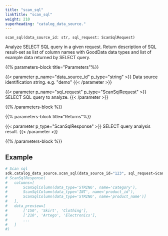 ```yaml
---
title: "scan_sql"
linkTitle: "scan_sql"
weight: 210
superheading: "catalog_data_source."
---
```




``scan_sql(data_source_id: str, sql_request: ScanSqlRequest)``

Analyze SELECT SQL query in a given request. Return description of SQL result-set as list of column names with GoodData data types and list of example data returned by SELECT query.

{{% parameters-block  title="Parameters"%}}

{{< parameter p_name="data_source_id" p_type="string" >}}
Data source identification string. e.g. "demo"
{{< /parameter >}}

{{< parameter p_name="sql_request" p_type="ScanSqlRequest" >}}
SELECT SQL query to analyze.
{{< /parameter >}}

{{% /parameters-block %}}

{{% parameters-block title="Returns"%}}

{{< parameter p_type="ScanSqlResponse" >}}
SELECT query analysis result.
{{< /parameter >}}

{{% /parameters-block %}}

## Example

```python
# Scan sql
sdk.catalog_data_source.scan_sql(data_source_id="123", sql_request=ScanSqlRequest(sql="SELECT * FROM products"))
# ScanSqlResponse(
#   columns=[
#       ScanSqlColumn(data_type='STRING', name='category'),
#       ScanSqlColumn(data_type='INT', name='product_id'),
#       ScanSqlColumn(data_type='STRING', name='product_name')]
#   ],
#   data_preview=[
#       ['150', 'Skirt', 'Clothing'],
#       ['210', 'Artego', 'Electronics'],
#       ...
#   ]
#)
````
